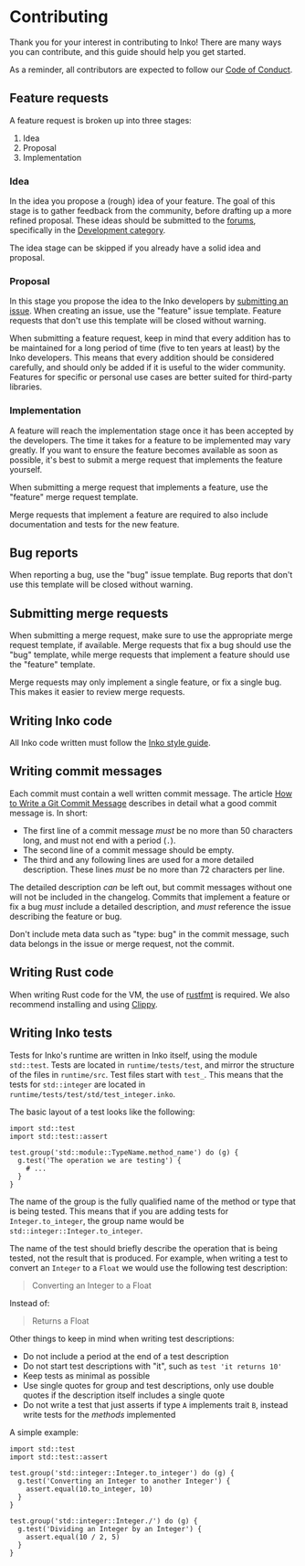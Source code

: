 # Contributing

Thank you for your interest in contributing to Inko! There are many ways you can
contribute, and this guide should help you get started.

As a reminder, all contributors are expected to follow our [Code of
Conduct][coc].

## Feature requests

A feature request is broken up into three stages:

1. Idea
1. Proposal
1. Implementation

### Idea

In the idea you propose a (rough) idea of your feature. The goal of this stage
is to gather feedback from the community, before drafting up a more refined
proposal. These ideas should be submitted to the [forums][forums], specifically
in the [Development category][dev-category].

The idea stage can be skipped if you already have a solid idea and proposal.

### Proposal

In this stage you propose the idea to the Inko developers by [submitting an
issue][new-issue]. When creating an issue, use the "feature" issue template.
Feature requests that don't use this template will be closed without warning.

When submitting a feature request, keep in mind that every addition has to be
maintained for a long period of time (five to ten years at least) by the Inko
developers. This means that every addition should be considered carefully, and
should only be added if it is useful to the wider community. Features for
specific or personal use cases are better suited for third-party libraries.

### Implementation

A feature will reach the implementation stage once it has been accepted by the
developers. The time it takes for a feature to be implemented may vary greatly.
If you want to ensure the feature becomes available as soon as possible, it's
best to submit a merge request that implements the feature yourself.

When submitting a merge request that implements a feature, use the "feature"
merge request template.

Merge requests that implement a feature are required to also include
documentation and tests for the new feature.

## Bug reports

When reporting a bug, use the "bug" issue template. Bug reports that don't use
this template will be closed without warning.

## Submitting merge requests

When submitting a merge request, make sure to use the appropriate merge request
template, if available. Merge requests that fix a bug should use the "bug"
template, while merge requests that implement a feature should use the "feature"
template.

Merge requests may only implement a single feature, or fix a single bug. This
makes it easier to review merge requests.

## Writing Inko code

All Inko code written must follow the [Inko style guide][style-guide].

## Writing commit messages

Each commit must contain a well written commit message. The article
[How to Write a Git Commit Message][good-commit-message] describes in detail
what a good commit message is. In short:

* The first line of a commit message _must_ be no more than 50 characters long,
  and must not end with a period (`.`).
* The second line of a commit message should be empty.
* The third and any following lines are used for a more detailed description.
  These lines _must_ be no more than 72 characters per line.

The detailed description _can_ be left out, but commit messages without one will
not be included in the changelog. Commits that implement a feature or fix a bug
_must_ include a detailed description, and _must_ reference the issue describing
the feature or bug.

Don't include meta data such as "type: bug" in the commit message, such data
belongs in the issue or merge request, not the commit.

## Writing Rust code

When writing Rust code for the VM, the use of [rustfmt][rustfmt] is required.
We also recommend installing and using [Clippy][clippy].

## Writing Inko tests

Tests for Inko's runtime are written in Inko itself, using the module
`std::test`. Tests are located in `runtime/tests/test`, and mirror the structure
of the files in `runtime/src`. Test files start with `test_`. This means that
the tests for `std::integer` are located in
`runtime/tests/test/std/test_integer.inko`.

The basic layout of a test looks like the following:

```inko
import std::test
import std::test::assert

test.group('std::module::TypeName.method_name') do (g) {
  g.test('The operation we are testing') {
    # ...
  }
}
```

The name of the group is the fully qualified name of the method or type that is
being tested. This means that if you are adding tests for `Integer.to_integer`,
the group name would be `std::integer::Integer.to_integer`.

The name of the test should briefly describe the operation that is being tested,
not the result that is produced. For example, when writing a test to convert an
`Integer` to a `Float` we would use the following test description:

> Converting an Integer to a Float

Instead of:

> Returns a Float

Other things to keep in mind when writing test descriptions:

* Do not include a period at the end of a test description
* Do not start test descriptions with "it", such as `test 'it returns 10'`
* Keep tests as minimal as possible
* Use single quotes for group and test descriptions, only use double quotes if
  the description itself includes a single quote
* Do not write a test that just asserts if type `A` implements trait `B`,
  instead write tests for the _methods_ implemented

A simple example:

```inko
import std::test
import std::test::assert

test.group('std::integer::Integer.to_integer') do (g) {
  g.test('Converting an Integer to another Integer') {
    assert.equal(10.to_integer, 10)
  }
}

test.group('std::integer::Integer./') do (g) {
  g.test('Dividing an Integer by an Integer') {
    assert.equal(10 / 2, 5)
  }
}
```

[forums]: https://discourse.inko-lang.org
[dev-category]: https://discourse.inko-lang.org/c/development
[new-issue]: https://gitlab.com/inko-lang/inko/issues/new
[style-guide]: https://inko-lang.org/manual/style-guide/
[good-commit-message]: https://chris.beams.io/posts/git-commit/
[coc]: https://inko-lang.org/code-of-conduct/
[rustfmt]: https://github.com/rust-lang-nursery/rustfmt
[clippy]: https://github.com/rust-lang-nursery/rust-clippy
